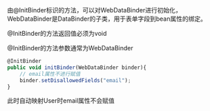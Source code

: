 由@InitBinder标识的方法，可以对WebDataBinder进行初始化，WebDataBinder是DataBinder的子类，用于表单字段到bean属性的绑定。

@InitBinder的方法返回值必须为void

@InitBinder的方法参数通常为WebDataBinder

```javascript
@InitBinder
public void initBinder(WebDataBinder binder){
    // email属性不进行赋值
    binder.setDisallowedFields("email");
}
```

此时自动映射User时email属性不会赋值